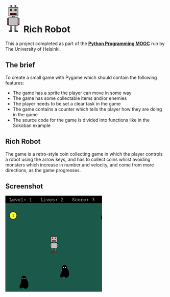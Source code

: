 # ![Robot image](robot.png) Rich Robot

This a project completed as part of the **[Python Programming MOOC](https://programming-23.mooc.fi/)** run by The University of Helsinki.

## The brief

To create a small game with Pygame which should contain the following features:

- The game has a sprite the player can move in some way
- The game has some collectable items and/or enemies
- The player needs to be set a clear task in the game
- The game contains a counter which tells the player how they are doing in the game
- The source code for the game is divided into functions like in the Sokoban example


## Rich Robot

The game is a retro-style coin collecting game in which the player controls a robot using the arrow keys, and has to collect coins whilst avoiding monsters which increase in number and velocity, and come from more directions, as the game progresses.

## Screenshot

![](./screenshot.png)
